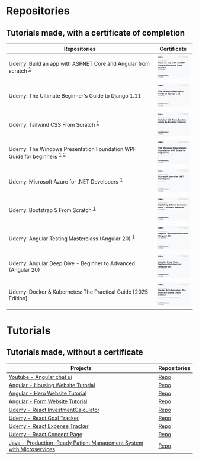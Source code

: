 # Repositories
## Tutorials made, with a certificate of completion

| Repositories                                                                                                                                                                       | Certificate |
|------------------------------------------------------------------------------------------------------------------------------------------------------------------------------------| --- |
| Udemy: Build an app with ASPNET Core and Angular from scratch <sup>[1](https://github.com/ckarakoc/DatingApp)</sup>                                                                | [<img src="UC-44c751e8-dada-4d47-9f72-60a8d8ee8055.jpg" width="100">](https://raw.githubusercontent.com/ckarakoc/Certificates/refs/heads/master/UC-44c751e8-dada-4d47-9f72-60a8d8ee8055.jpg) |
| Udemy: The Ultimate Beginner's Guide to Django 1.11                                                                                                                                | [<img src="UC-c57f2e42-efca-4b61-ac39-6689faf96b85.jpg" width="100">](https://raw.githubusercontent.com/ckarakoc/Certificates/refs/heads/master/UC-c57f2e42-efca-4b61-ac39-6689faf96b85.jpg) |
| Udemy: Tailwind CSS From Scratch <sup>[1](https://ckarakoc.github.io/TailwindFromScratch/)</sup>                                                                                   | [<img src="UC-cc60bd50-9594-4f32-bd9a-55bcf202ff8d.jpg" width="100">](https://raw.githubusercontent.com/ckarakoc/Certificates/refs/heads/master/UC-cc60bd50-9594-4f32-bd9a-55bcf202ff8d.jpg) |
| Udemy: The Windows Presentation Foundation WPF Guide for beginners <sup>[1](https://github.com/ckarakoc/WpfApp)</sup> <sup>[2](https://github.com/ckarakoc/WindowsStoreClone)</sup> | [<img src="UC-d5806ab0-d73d-49f2-981b-ae57d30a2245.jpg" width="100">](https://raw.githubusercontent.com/ckarakoc/Certificates/refs/heads/master/UC-d5806ab0-d73d-49f2-981b-ae57d30a2245.jpg) |
| Udemy: Microsoft Azure for .NET Developers <sup>[1](https://github.com/ckarakoc/Cloud)</sup>              | [<img src="UC-3a2e6dab-8a98-4f95-b575-8cd8e7819d8c.jpg" width="100">](https://raw.githubusercontent.com/ckarakoc/Certificates/refs/heads/master/UC-3a2e6dab-8a98-4f95-b575-8cd8e7819d8c.jpg) |
| Udemy: Bootstrap 5 From Scratch <sup>[1](https://ckarakoc.github.io/BootstrapFromScratch/)</sup>                                                                                   | [<img src="UC-9a106a5d-0009-4bac-af7b-fe48d192473e.jpg" width="100">](https://raw.githubusercontent.com/ckarakoc/Certificates/refs/heads/master/UC-9a106a5d-0009-4bac-af7b-fe48d192473e.jpg) |
| Udemy: Angular Testing Masterclass (Angular 20) <sup>[1](https://github.com/ckarakoc/angular-testing)</sup>                                                                                   | [<img src="UC-65bf42a8-e998-4cf1-8dd8-56b72e188d03.jpg" width="100">](https://raw.githubusercontent.com/ckarakoc/Certificates/refs/heads/master/UC-65bf42a8-e998-4cf1-8dd8-56b72e188d03.jpg) |
| Udemy: Angular Deep Dive - Beginner to Advanced (Angular 20)                                                                               | [<img src="UC-d0badc75-209e-47b1-8e49-3ca92c9942e7.jpg" width="100">](https://raw.githubusercontent.com/ckarakoc/Certificates/refs/heads/master/UC-d0badc75-209e-47b1-8e49-3ca92c9942e7.jpg) |
| Udemy: Docker & Kubernetes: The Practical Guide \[2025 Edition\]                                                                           | [<img src="UC-f9cc6d37-fca9-4c6c-b99e-511583b682b9.jpg" width="100">](https://raw.githubusercontent.com/ckarakoc/Certificates/refs/heads/master/UC-f9cc6d37-fca9-4c6c-b99e-511583b682b9.jpg) |





# Tutorials
## Tutorials made, without a certificate

| Projects | Repositories |
| --- | --- |
| [Youtube - Angular chat ui](https://ckarakoc.github.io/ng-chat-ui-setup/) | [Repo](https://github.com/ckarakoc/ng-chat-ui-setup) |
| [Angular - Housing Website Tutorial](https://ckarakoc.github.io/Angular/) |[Repo](https://github.com/ckarakoc/Angular) |
| [Angular - Hero Website Tutorial](https://ckarakoc.github.io/AngularHero/heroes) | [Repo](https://github.com/ckarakoc/AngularHero) |
| [Angular - Form Website Tutorial](https://ckarakoc.github.io/AngularForm/) | [Repo](https://github.com/ckarakoc/AngularForm) |
| [Udemy - React InvestmentCalculator](https://ckarakoc.github.io/InvestmentCalculator/) | [Repo](https://github.com/ckarakoc/InvestmentCalculator) |
| [Udemy - React Goal Tracker](https://ckarakoc.github.io/DemoProjectS7/) | [Repo](https://github.com/ckarakoc/DemoProjectS7) |
| [Udemy - React Expense Tracker](https://ckarakoc.github.io/ExpenseTracker/) | [Repo](https://github.com/ckarakoc/ExpenseTracker) |
| [Udemy - React Concept Page](https://ckarakoc.github.io/ExampleStartingReactSite/) | [Repo](https://github.com/ckarakoc/ExampleStartingReactSite) |
| [Java - Production-Ready Patient Management System with Microservices](https://www.youtube.com/watch?v=tseqdcFfTUY&t=42687s) | [Repo](https://github.com/ckarakoc/patient-management) |
